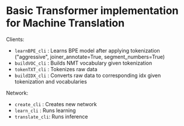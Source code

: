 # Basic Transformer implementation for Machine Translation

Clients:
* `learnBPE_cli` : Learns BPE model after applying tokenization ("aggressive", joiner_annotate=True, segment_numbers=True)
* `buildVOC_cli` : Builds NMT vocabulary given tokenization
* `tokenTXT_cli` : Tokenizes raw data
* `buildIDX_cli` : Converts raw data to corresponding idx given tokenization and vocabularies

Network:
* `create_cli` : Creates new network
* `learn_cli` : Runs learning 
* `translate_cli`: Runs inference
